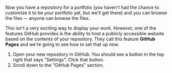 Now you have a repository for a portfolio (you haven't had the chance to customize it to be _your_ portfolio yet, but we'll get there) and you can browse the files -- anyone can browse the files.

This isn't a very exciting way to display your work. However, one of the features GitHub provides is the ability to host a publicly accessible website based on the contents of your repository. They call this feature **GitHub Pages** and we're going to see how to set that up now.

<!--
Presenter: Open the new repository in GitHub.
-->

1.  Open your new repository in GitHub. You should see a button in the top right that says "Settings". Click that button.
2.  Scroll down to the "GitHub Pages" section.